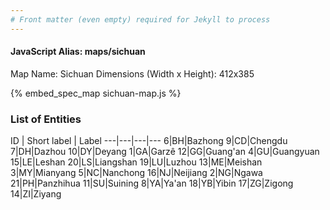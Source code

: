 ```yaml
---
# Front matter (even empty) required for Jekyll to process
---
```


#### JavaScript Alias: maps/sichuan

Map Name: Sichuan
Dimensions (Width x Height): 412x385



{% embed_spec_map sichuan-map.js %}

### List of Entities

ID | Short label | Label
---|---|---|---
6|BH|Bazhong
9|CD|Chengdu
7|DH|Dazhou
10|DY|Deyang
1|GA|Garzê
12|GG|Guang'an
4|GU|Guangyuan
15|LE|Leshan
20|LS|Liangshan
19|LU|Luzhou
13|ME|Meishan
3|MY|Mianyang
5|NC|Nanchong
16|NJ|Neijiang
2|NG|Ngawa
21|PH|Panzhihua
11|SU|Suining
8|YA|Ya'an
18|YB|Yibin
17|ZG|Zigong
14|ZI|Ziyang

